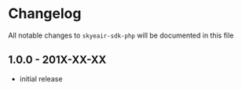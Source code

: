 # Changelog

All notable changes to `skyeair-sdk-php` will be documented in this file

## 1.0.0 - 201X-XX-XX

- initial release
